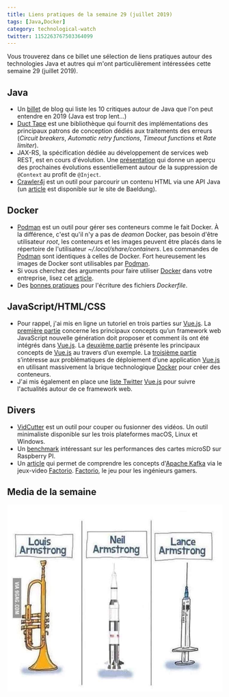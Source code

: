 ```yaml
---
title: Liens pratiques de la semaine 29 (juillet 2019)
tags: [Java,Docker]
category: technological-watch
twitter: 1152263767503364099
---
```


Vous trouverez dans ce billet une sélection de liens pratiques autour des technologies Java et autres qui m'ont particulièrement intéressées cette semaine 29 (juillet 2019).

## Java

* Un [billet](https://developer.okta.com/blog/2019/07/15/java-myths-2019) de blog qui liste les 10 critiques autour de Java que l'on peut entendre en 2019 (Java est trop lent...)
* [Duct Tape](http://rnorth.viewdocs.io/duct-tape/) est une bibliothèque qui fournit des implémentations des principaux patrons de conception dédiés aux traitements des erreurs (*Circuit breakers*, *Automatic retry functions*, *Timeout functions* et *Rate limiter*).
* JAX-RS, la spécification dédiée au développement de services web REST, est en cours d'évolution. Une [présentation](https://headcrashing.wordpress.com/2019/07/05/jax-rs-3-0-jfs-2019-slides-and-source-code-now-online/) qui donne un aperçu des prochaines évolutions essentiellement autour de la suppression de `@Context` au profit de `@Inject`.
* [Crawler4j](https://github.com/yasserg/crawler4j) est un outil pour parcourir un contenu HTML via une API Java (un [article](https://www.baeldung.com/crawler4j) est disponible sur le site de Baeldung).

## Docker

* [Podman](https://podman.io/) est un outil pour gérer ses conteneurs comme le fait Docker. À la différence, c'est qu'il n'y a pas de *deamon* Docker, pas besoin d'être utilisateur *root*, les conteneurs et les images peuvent être placés dans le répertoire de l'utilisateur *~/.local/share/containers*. Les commandes de [Podman](https://podman.io/) sont identiques à celles de Docker. Fort heureusement les images de Docker sont utilisables par [Podman](https://podman.io/).
* Si vous cherchez des arguments pour faire utiliser [Docker](https://www.docker.com/) dans votre entreprise, lisez cet [article](https://blog.docker.com/2019/07/10-reasons-developers-love-docker/).
* Des [bonnes pratiques](https://blog.docker.com/2019/07/intro-guide-to-dockerfile-best-practices/) pour l'écriture des fichiers *Dockerfile*.

## JavaScript/HTML/CSS

* Pour rappel, j'ai mis en ligne un tutoriel en trois parties sur [Vue.js](https://vuejs.org/). La [première partie](https://mickael-baron.fr/web/vuejs-generalites-part1) concerne les principaux concepts qu’un framework web JavaScript nouvelle génération doit proposer et comment ils ont été intégrés dans [Vue.js](https://vuejs.org/). La [deuxième partie](https://mickael-baron.fr/web/vuejs-miseenoeuvre-part2) présente les principaux concepts de [Vue.js](https://vuejs.org/) au travers d’un exemple. La [troisième partie](https://mickael-baron.fr/web/vuejs-deploiement-part3) s’intéresse aux problématiques de déploiement d’une application [Vue.js](https://vuejs.org/) en utilisant massivement la brique technologique [Docker](https://www.docker.com/) pour créer des conteneurs.
* J'ai mis également en place une [liste Twitter](https://twitter.com/mickaelbaron/lists/vue-js) [Vue.js](https://vuejs.org/) pour suivre l'actualités autour de ce framework web.

## Divers

* [VidCutter](https://github.com/ozmartian/vidcutter) est un outil pour couper ou fusionner des vidéos. Un outil minimaliste disponible sur les trois plateformes macOS, Linux et Windows.
* Un [benchmark](https://www.jeffgeerling.com/blog/2019/raspberry-pi-microsd-card-performance-comparison-2019) intéressant sur les performances des cartes microSD sur Raspberry PI.
* Un [article](https://hackernoon.com/understanding-kafka-with-factorio-74e8fc9bf181) qui permet de comprendre les concepts d'[Apache Kafka](https://kafka.apache.org/) via le jeux-video [Factorio](https://factorio.com/). [Factorio](https://factorio.com/), le jeu pour les ingénieurs gamers.

## Media de la semaine

![Three Armstrong](/images/gifofzweek/armstrongtriplet.jpg)